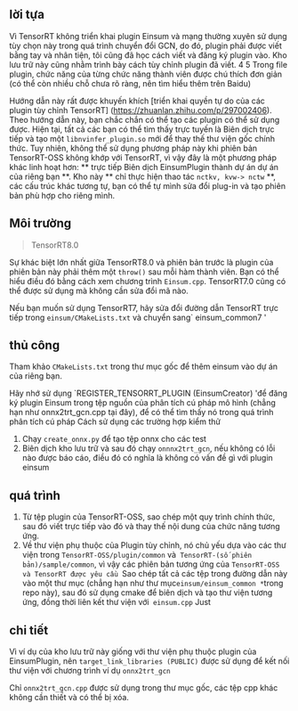 ## lời tựa

Vì TensorRT không triển khai plugin Einsum và mạng thường xuyên sử dụng tùy chọn này trong quá trình chuyển đổi GCN, do đó, plugin phải được viết bằng tay và nhân tiện, tôi cũng đã học cách viết và đăng ký plugin vào. Kho lưu trữ này cũng nhằm trình bày cách tùy chỉnh plugin đã viết. 4 5 Trong file plugin, chức năng của từng chức năng thành viên được chú thích đơn giản (có thể còn nhiều chỗ chưa rõ ràng, nên tìm hiểu thêm trên Baidu)

Hướng dẫn này rất được khuyến khích [triển khai quyền tự do của các plugin tùy chỉnh TensorRT] (https://zhuanlan.zhihu.com/p/297002406). Theo hướng dẫn này, bạn chắc chắn có thể tạo các plugin có thể sử dụng được. Hiện tại, tất cả các bạn có thể tìm thấy trực tuyến là Biên dịch trực tiếp và tạo một `libnvinfer_plugin.so` mới để thay thế thư viện gốc chính thức. Tuy nhiên, không thể sử dụng phương pháp này khi phiên bản TensorRT-OSS không khớp với TensorRT, vì vậy đây là một phương pháp khác linh hoạt hơn: ** trực tiếp Biên dịch EinsumPlugin thành dự án dự án của riêng bạn **.
Kho này ** chỉ thực hiện thao tác `nctkv, kvw-> nctw` **, các cấu trúc khác tương tự, bạn có thể tự mình sửa đổi plug-in và tạo phiên bản phù hợp cho riêng mình.

## Môi trường

> TensorRT8.0

Sự khác biệt lớn nhất giữa TensorRT8.0 và phiên bản trước là plugin của phiên bản này phải thêm một `throw()` sau mỗi hàm thành viên. Bạn có thể hiểu điều đó bằng cách xem chương trình `Einsum.cpp`. TensorRT7.0 cũng có thể được sử dụng mà không cần sửa đổi mã nào.

Nếu bạn muốn sử dụng TensorRT7, hãy sửa đổi đường dẫn TensorRT trực tiếp trong `einsum/CMakeLists.txt` và chuyển sang` einsum_common7 '

## thủ công

Tham khảo `CMakeLists.txt` trong thư mục gốc để thêm einsum vào dự án của riêng bạn.

 Hãy nhớ sử dụng `REGISTER_TENSORRT_PLUGIN (EinsumCreator) 'để đăng ký plugin Einsum trong tệp nguồn của phân tích cú pháp mô hình (chẳng hạn như onnx2trt_gcn.cpp tại đây), để có thể tìm thấy nó trong quá trình phân tích cú pháp
 Cách sử dụng các trường hợp kiểm thử 

1. Chạy `create_onnx.py` để tạo tệp onnx cho các test
2. Biên dịch kho lưu trữ và sau đó chạy `onnnx2trt_gcn`, nếu không có lỗi nào được báo cáo, điều đó có nghĩa là không có vấn đề gì với plugin einsum

## quá trình

1. Từ tệp plugin của TensorRT-OSS, sao chép một quy trình chính thức, sau đó viết trực tiếp vào đó và thay thế nội dung của chức năng tương ứng.
2. Về thư viện phụ thuộc của Plugin tùy chỉnh, nó chủ yếu dựa vào các thư viện trong `TensorRT-OSS/plugin/common` và` TensorRT-(số phiên bản)/sample/common`, vì vậy các phiên bản tương ứng của `TensorRT-OSS và TensorRT được yêu cầu `Sao chép tất cả các tệp trong đường dẫn này vào một thư mục (chẳng hạn như thư mục` einsum/einsum_common * `trong repo này), sau đó sử dụng cmake để biên dịch và tạo thư viện tương ứng, đồng thời liên kết thư viện với` einsum.cpp` Just

## chi tiết
Vì ví dụ của kho lưu trữ này giống với thư viện phụ thuộc plugin của EinsumPlugin, nên `target_link_libraries (PUBLIC)` được sử dụng để kết nối thư viện với chương trình ví dụ `onnx2trt_gcn`

Chỉ `onnx2trt_gcn.cpp` được sử dụng trong thư mục gốc, các tệp cpp khác không cần thiết và có thể bị xóa.
